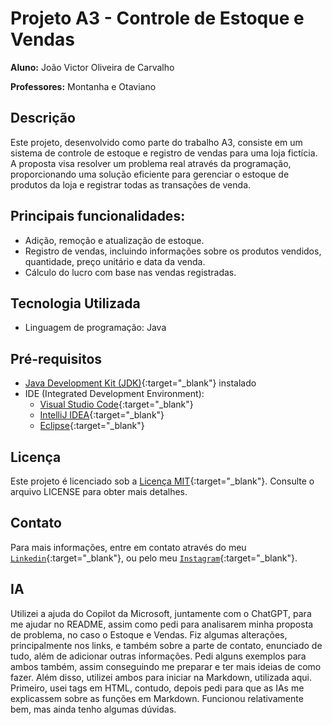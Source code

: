 # Projeto A3 - Controle de Estoque e Vendas

**Aluno:** João Victor Oliveira de Carvalho

**Professores:** Montanha e Otaviano

## Descrição

Este projeto, desenvolvido como parte do trabalho A3, consiste em um sistema de controle de estoque e registro de vendas para uma loja fictícia. A proposta visa resolver um problema real através da programação, proporcionando uma solução eficiente para gerenciar o estoque de produtos da loja e registrar todas as transações de venda.

## Principais funcionalidades:

- Adição, remoção e atualização de estoque.
- Registro de vendas, incluindo informações sobre os produtos vendidos, quantidade, preço unitário e data da venda.
- Cálculo do lucro com base nas vendas registradas.

## Tecnologia Utilizada

- Linguagem de programação: Java

## Pré-requisitos

- [Java Development Kit (JDK)](https://www.oracle.com/java/technologies/downloads/){:target="_blank"} instalado
- IDE (Integrated Development Environment):
  - [Visual Studio Code](https://code.visualstudio.com/download){:target="_blank"}
  - [IntelliJ IDEA](https://www.jetbrains.com/pt-br/idea/nextversion/){:target="_blank"}
  - [Eclipse](https://www.eclipse.org/downloads/packages/installer){:target="_blank"}

## Licença

Este projeto é licenciado sob a [Licença MIT](https://opensource.org/licenses/MIT){:target="_blank"}. Consulte o arquivo LICENSE para obter mais detalhes.

## Contato

Para mais informações, entre em contato através do meu [`Linkedin`](https://www.linkedin.com/in/joaokrv){:target="_blank"}, ou pelo meu [`Instagram`](https://www.instagram.com/joaokrv){:target="_blank"}.

## IA

Utilizei a ajuda do Copilot da Microsoft, juntamente com o ChatGPT, para me ajudar no README, assim como pedi para analisarem minha proposta de problema, no caso o Estoque e Vendas. Fiz algumas alterações, principalmente nos links, e também sobre a parte de contato, enunciado de tudo, além de adicionar outras informações. Pedi alguns exemplos para ambos também, assim conseguindo me preparar e ter mais ideias de como fazer. Além disso, utilizei ambos para iniciar na Markdown, utilizada aqui. Primeiro, usei tags em HTML, contudo, depois pedi para que as IAs me explicassem sobre as funções em Markdown. Funcionou relativamente bem, mas ainda tenho algumas dúvidas.
